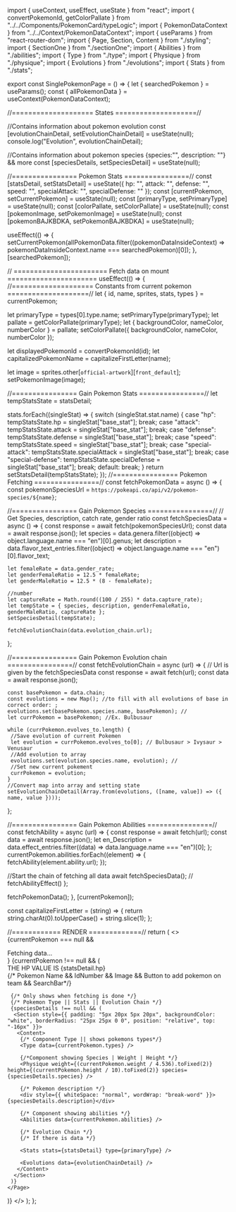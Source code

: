 import { useContext, useEffect, useState } from "react";
import { convertPokemonId, getColorPallate } from "../../Components/PokemonCard/typeLogic";
import { PokemonDataContext } from "../../Context/PokemonDataContext";
import { useParams } from "react-router-dom";
import { Page, Section, Content } from "./styling";
import { SectionOne } from "./sectionOne";
import { Abilities } from "./abilities";
import { Type } from "./type";
import { Physique } from "./physique";
import { Evolutions } from "./evolutions";
import { Stats } from "./stats";

export const SinglePokemonPage = () => {
 let { searchedPokemon } = useParams();
 const { allPokemonData } = useContext(PokemonDataContext);

 //==================== States ====================//

 //Contains information about pokemon evolution
 const [evolutionChainDetail, setEvolutionChainDetail] = useState(null);
 console.log("Evolution", evolutionChainDetail);

 //Contains information about pokemon species {species:"", description: ""} && more
 const [speciesDetails, setSpeciesDetail] = useState(null);

 //================ Pokemon Stats ================//
 const [statsDetail, setStatsDetail] = useState({ hp: "", attack: "", defense: "", speed: "", specialAttack: "", specialDefense: "" });
 const [currentPokemon, setCurrentPokemon] = useState(null);
 const [primaryType, setPrimaryType] = useState(null);
 const [colorPallate, setColorPallate] = useState(null);
 const [pokemonImage, setPokemonImage] = useState(null);
 const [pokemonBAJKBDKA, setPokemonBAJKBDKA] = useState(null);

 useEffect(() => {
  setCurrentPokemon(allPokemonData.filter((pokemonDataInsideContext) => pokemonDataInsideContext.name === searchedPokemon)[0]);
 }, [searchedPokemon]);

 //  ======================= Fetch data on mount ======================
 useEffect(() => {
  //==================== Constants from current pokemon ====================//
  let { id, name, sprites, stats, types } = currentPokemon;

  let primaryType = types[0].type.name;
  setPrimaryType(primaryType);
  let pallate = getColorPallate(primaryType);
  let { backgroundColor, nameColor, numberColor } = pallate;
  setColorPallate({ backgroundColor, nameColor, numberColor });

  let displayedPokemonId = convertPokemonId(id);
  let capitalizedPokemonName = capitalizeFirstLetter(name);

  let image = sprites.other[`official-artwork`][`front_default`];
  setPokemonImage(image);

  //================ Gain Pokemon Stats ================//
  let tempStatsState = statsDetail;

  stats.forEach((singleStat) => {
   switch (singleStat.stat.name) {
    case "hp":
     tempStatsState.hp = singleStat["base_stat"];
     break;
    case "attack":
     tempStatsState.attack = singleStat["base_stat"];
     break;
    case "defense":
     tempStatsState.defense = singleStat["base_stat"];
     break;
    case "speed":
     tempStatsState.speed = singleStat["base_stat"];
     break;
    case "special-attack":
     tempStatsState.specialAttack = singleStat["base_stat"];
     break;
    case "special-defense":
     tempStatsState.specialDefense = singleStat["base_stat"];
     break;
    default:
     break;
   }
   return setStatsDetail(tempStatsState);
  });
  //================ Pokemon Fetching ================//
  const fetchPokemonData = async () => {
   const pokemonSpeciesUrl = `https://pokeapi.co/api/v2/pokemon-species/${name}`;

   //================ Gain Pokemon Species ================//
   //  Get Species, description, catch rate, gender ratio
   const fetchSpeciesData = async () => {
    const response = await fetch(pokemonSpeciesUrl);
    const data = await response.json();
    let species = data.genera.filter((object) => object.language.name === "en")[0].genus;
    let description = data.flavor_text_entries.filter((object) => object.language.name === "en")[0].flavor_text;

    let femaleRate = data.gender_rate;
    let genderFemaleRatio = 12.5 * femaleRate;
    let genderMaleRatio = 12.5 * (8 - femaleRate);

    //number
    let captureRate = Math.round((100 / 255) * data.capture_rate);
    let tempState = { species, description, genderFemaleRatio, genderMaleRatio, captureRate };
    setSpeciesDetail(tempState);

    fetchEvolutionChain(data.evolution_chain.url);
   };

   //================ Gain Pokemon Evolution chain ================//
   const fetchEvolutionChain = async (url) => {
    // Url is given by the fetchSpeciesData
    const response = await fetch(url);
    const data = await response.json();

    const basePokemon = data.chain;
    const evolutions = new Map(); //to fill with all evolutions of base in correct order: ;
    evolutions.set(basePokemon.species.name, basePokemon); //
    let currPokemon = basePokemon; //Ex. Bulbusaur

    while (currPokemon.evolves_to.length) {
     //Save evolution of current Pokemen
     let evolution = currPokemon.evolves_to[0]; // Bulbusaur > Ivysaur > Venusaur
     //Add evolution to array
     evolutions.set(evolution.species.name, evolution); //
     //Set new current pokement
     currPokemon = evolution;
    }
    //Convert map into array and setting state
    setEvolutionChainDetail(Array.from(evolutions, ([name, value]) => ({ name, value })));
   };

   //================ Gain Pokemon Abilities ================//
   const fetchAbility = async (url) => {
    const response = await fetch(url);
    const data = await response.json();
    let en_Description = data.effect_entries.filter((data) => data.language.name === "en")[0];
   };
   currentPokemon.abilities.forEach((element) => {
    fetchAbility(element.ability.url);
   });

   //Start the chain of fetching all data
   await fetchSpeciesData();
   // fetchAbilityEffect()
  };

  fetchPokemonData();
 }, [currentPokemon]);

 const capitalizeFirstLetter = (string) => {
  return string.charAt(0).toUpperCase() + string.slice(1);
 };

 //============  RENDER =============//
 return (
  <>
   {currentPokemon === null && <div>Fetching data...</div>}
   {currentPokemon !== null && (
    <Page>
     <div>THE HP VALUE IS {statsDetail.hp}</div>
     {/* Pokemon Name && IdNumber && Image && Button to add pokemon on team && SearchBar*/}
     <SectionOne
      backgroundColor={colorPallate.backgroundColor}
      nameColor={colorPallate.nameColor}
      displayedPokemonId={convertPokemonId(currentPokemon.id)}
      numberColor={colorPallate.numberColor}
      image={pokemonImage}
      capitalizedPokemonName={currentPokemon.name}
      name={currentPokemon.name}
      pokemon={currentPokemon}
     />

     {/* Only shows when fetching is done */}
     {/* Pokemon Type || Stats || Evolution Chain */}
     {speciesDetails !== null && (
      <Section style={{ padding: "5px 20px 5px 20px", backgroundColor: "white", borderRadius: "25px 25px 0 0", position: "relative", top: "-16px" }}>
       <Content>
        {/* Component Type || shows pokemons types*/}
        <Type data={currentPokemon.types} />

        {/*Component showing Species | Weight | Height */}
        <Physique weight={(currentPokemon.weight / 4.536).toFixed(2)} height={(currentPokemon.height / 10).toFixed(2)} species={speciesDetails.species} />

        {/* Pokemon description */}
        <div style={{ whiteSpace: "normal", wordWrap: "break-word" }}>{speciesDetails.description}</div>

        {/* Component showing abilities */}
        <Abilities data={currentPokemon.abilities} />

        {/* Evolution Chain */}
        {/* If there is data */}

        <Stats stats={statsDetail} type={primaryType} />

        <Evolutions data={evolutionChainDetail} />
       </Content>
      </Section>
     )}
    </Page>
   )}
  </>
 );
};
